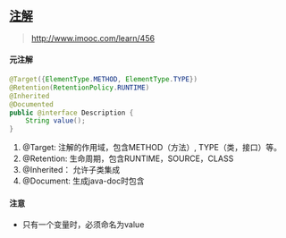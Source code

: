 

##  [注解](annotation)

> http://www.imooc.com/learn/456


#### 元注解
``` java
@Target({ElementType.METHOD, ElementType.TYPE})
@Retention(RetentionPolicy.RUNTIME)
@Inherited
@Documented
public @interface Description {
	String value();
}
```

1. @Target: 注解的作用域，包含METHOD（方法）, TYPE（类，接口）等。
2. @Retention: 生命周期，包含RUNTIME，SOURCE，CLASS
3. @Inherited： 允许子类集成
4. @Document: 生成java-doc时包含

#### 注意
- 只有一个变量时，必须命名为value

